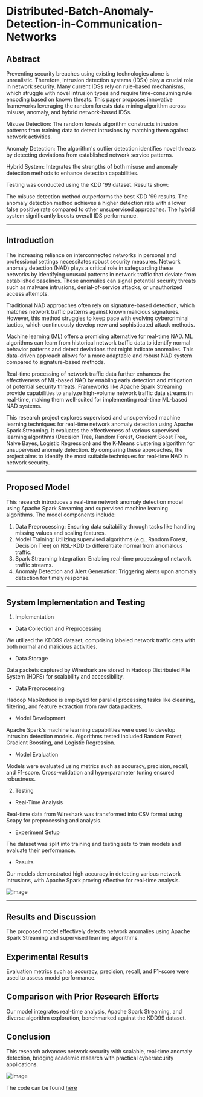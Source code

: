 # Distributed-Batch-Anomaly-Detection-in-Communication-Networks

## Abstract
Preventing security breaches using existing technologies alone is unrealistic. Therefore, intrusion detection systems (IDSs) play a crucial role in network security. Many current IDSs rely on rule-based mechanisms, which struggle with novel intrusion types and require time-consuming rule encoding based on known threats. This paper proposes innovative frameworks leveraging the random forests data mining algorithm across misuse, anomaly, and hybrid network-based IDSs.

Misuse Detection: The random forests algorithm constructs intrusion patterns from training data to detect intrusions by matching them against network activities.

Anomaly Detection: The algorithm's outlier detection identifies novel threats by detecting deviations from established network service patterns.

Hybrid System: Integrates the strengths of both misuse and anomaly detection methods to enhance detection capabilities.

Testing was conducted using the KDD '99 dataset. Results show:

The misuse detection method outperforms the best KDD '99 results.
The anomaly detection method achieves a higher detection rate with a lower false positive rate compared to other unsupervised approaches.
The hybrid system significantly boosts overall IDS performance.
__________________________
## Introduction

The increasing reliance on interconnected networks in personal and professional settings necessitates robust security measures. Network anomaly detection (NAD) plays a critical role in safeguarding these networks by identifying unusual patterns in network traffic that deviate from established baselines. These anomalies can signal potential security threats such as malware intrusions, denial-of-service attacks, or unauthorized access attempts.

Traditional NAD approaches often rely on signature-based detection, which matches network traffic patterns against known malicious signatures. However, this method struggles to keep pace with evolving cybercriminal tactics, which continuously develop new and sophisticated attack methods.

Machine learning (ML) offers a promising alternative for real-time NAD. ML algorithms can learn from historical network traffic data to identify normal behavior patterns and detect deviations that might indicate anomalies. This data-driven approach allows for a more adaptable and robust NAD system compared to signature-based methods.

Real-time processing of network traffic data further enhances the effectiveness of ML-based NAD by enabling early detection and mitigation of potential security threats. Frameworks like Apache Spark Streaming provide capabilities to analyze high-volume network traffic data streams in real-time, making them well-suited for implementing real-time ML-based NAD systems.

This research project explores supervised and unsupervised machine learning techniques for real-time network anomaly detection using Apache Spark Streaming. It evaluates the effectiveness of various supervised learning algorithms (Decision Tree, Random Forest, Gradient Boost Tree, Naive Bayes, Logistic Regression) and the K-Means clustering algorithm for unsupervised anomaly detection. By comparing these approaches, the project aims to identify the most suitable techniques for real-time NAD in network security.
_____________________________________
## Proposed Model

This research introduces a real-time network anomaly detection model using Apache Spark Streaming and supervised machine learning algorithms. The model components include:

1. Data Preprocessing: Ensuring data suitability through tasks like handling missing values and scaling features.
2. Model Training: Utilizing supervised algorithms (e.g., Random Forest, Decision Tree) on NSL-KDD to differentiate normal from anomalous traffic.
3. Spark Streaming Integration: Enabling real-time processing of network traffic streams.
4. Anomaly Detection and Alert Generation: Triggering alerts upon anomaly detection for timely response.
____________
## System Implementation and Testing

1. Implementation

- Data Collection and Preprocessing

We utilized the KDD99 dataset, comprising labeled network traffic data with both normal and malicious activities.
- Data Storage

Data packets captured by Wireshark are stored in Hadoop Distributed File System (HDFS) for scalability and accessibility.
- Data Preprocessing

Hadoop MapReduce is employed for parallel processing tasks like cleaning, filtering, and feature extraction from raw data packets.
- Model Development

Apache Spark's machine learning capabilities were used to develop intrusion detection models. Algorithms tested included Random Forest, Gradient Boosting, and Logistic Regression.
- Model Evaluation

Models were evaluated using metrics such as accuracy, precision, recall, and F1-score. Cross-validation and hyperparameter tuning ensured robustness.

2. Testing

- Real-Time Analysis

Real-time data from Wireshark was transformed into CSV format using Scapy for preprocessing and analysis.
- Experiment Setup

The dataset was split into training and testing sets to train models and evaluate their performance.
- Results

Our models demonstrated high accuracy in detecting various network intrusions, with Apache Spark proving effective for real-time analysis.

![image](https://github.com/Arpit-77/Distributed-Batch-Anomaly-Detection-in-Communication-Networks/assets/139072905/a61b37f2-2416-499c-afa2-045c7253f248)

_______
## Results and Discussion

The proposed model effectively detects network anomalies using Apache Spark Streaming and supervised learning algorithms.

## Experimental Results

Evaluation metrics such as accuracy, precision, recall, and F1-score were used to assess model performance.

## Comparison with Prior Research Efforts

Our model integrates real-time analysis, Apache Spark Streaming, and diverse algorithm exploration, benchmarked against the KDD99 dataset.

## Conclusion

This research advances network security with scalable, real-time anomaly detection, bridging academic research with practical cybersecurity applications.


![image](https://github.com/Arpit-77/Distributed-Batch-Anomaly-Detection-in-Communication-Networks/assets/139072905/dc28a855-6cd2-4904-ba2c-22f623b36edc)

The code can be found [here](Code.py)
